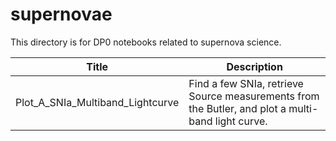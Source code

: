 # supernovae

This directory is for DP0 notebooks related to supernova science.

| Title  | Description  |
|---|---|
| Plot_A_SNIa_Multiband_Lightcurve | Find a few SNIa, retrieve Source measurements from the Butler, and plot a multi-band light curve. |
